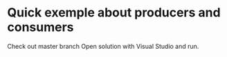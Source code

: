 # Quick exemple about producers and consumers
Check out master branch
Open solution with Visual Studio and run.
